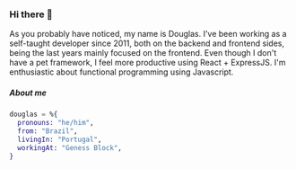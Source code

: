 ### Hi there 👋

As you probably have noticed, my name is Douglas. I've been working as a self-taught developer since 2011, both on the backend and frontend sides, being the last years mainly focused on the frontend. Even though I don't have a pet framework, I feel more productive using React + ExpressJS. I'm enthusiastic about functional programming using Javascript.

##### About me

```elixir
douglas = %{
  pronouns: "he/him",
  from: "Brazil",
  livingIn: "Portugal",
  workingAt: "Geness Block",
}
```
